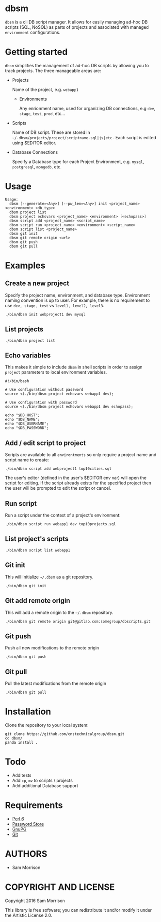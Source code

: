 dbsm
====

`dbsm` is a cli DB script manager. It allows for easily managing ad-hoc DB scripts (SQL, NoSQL) as parts of projects and associated with managed `environment` configurations. 

Getting started
===============

`dbsm` simplifies the management of ad-hoc DB scripts by allowing you to track projects. The three manageable areas are:

* Projects

    Name of the project, e.g. `webapp1`

  * Environments

    Any enrionment name, used for organizing DB connections, e.g `dev`, `stage`, `test`, `prod`, etc... 

* Scripts

    Name of DB script. These are stored in `~/.dbsm/projects/project/scriptname.sql|js|etc.`
    Each script is edited using $EDITOR editor.

* Database Connections

   Specify a Database type for each Project Environment, e.g. `mysql`, `postgresql`, `mongodb`, etc.

Usage
=====

```
Usage:
  dbsm [--generate=<Any>] [--pw_len=<Any>] init <project_name> <environment> <db_type> 
  dbsm project list 
  dbsm project echovars <project_name> <environment> [<echopass>] 
  dbsm script add <project_name> <script_name> 
  dbsm script run <project_name> <environment> <script_name> 
  dbsm script list <project_name> 
  dbsm git init 
  dbsm git remote origin <url> 
  dbsm git push 
  dbsm git pull
```

Examples
========

## Create a new project

Specify the project name, environment, and database type. Environment naming convention is up to user. For example, there is no requirement to use `dev, stage, test` vs `level1, level2, level3`.

```
./bin/dbsm init webproject1 dev mysql
```
## List projects

```
./bin/dbsm project list
```
## Echo variables

This makes it simple to include `dbsm` in shell scripts in order to assign `project` parameters to local environment variables.

```
#!/bin/bash

# Use configuration without password
source <(./bin/dbsm project echovars webapp1 dev);

# Use configuration with password
source <(./bin/dbsm project echovars webapp1 dev echopass);

echo "$DB_HOST";
echo "$DB_NAME";
echo "$DB_USERNAME";
echo "$DB_PASSWORD";
```

## Add / edit script to project

Scripts are available to all `environtments` so only require a project name and script name to create:

```
./bin/dbsm script add webproject1 top10cities.sql
```

The user's editor (defined in the user's $EDITOR env var) will open the script for editing. If the script already exists for the specified project then the user will be prompted to edit the script or cancel.

## Run script

Run a script under the context of a project's environment:

```
./bin/dbsm script run webapp1 dev top10projects.sql
```

## List project's scripts

```
./bin/dbsm script list webapp1
```

## Git init

This will initialize `~/.dbsm` as a git repository.

```
./bin/dbsm git init
```

## Git add remote origin

This will add a remote origin to the `~/.dbsm` repository.

```
./bin/dbsm git remote origin git@gitlab.com:somegroup/dbscripts.git
```

## Git push

Push all new modifications to the remote origin

```
./bin/dbsm git push
```

## Git pull

Pull the latest modifications from the remote origin

```
./bin/dbsm git pull
```

Installation
============

Clone the repository to your local system:

```
git clone https://github.com/cnstechnicalgroup/dbsm.git
cd dbsm/
panda install .
```

Todo
====

* Add tests
* Add `cp`, `mv` to scripts / projects
* Add additional Database support

Requirements
============

* [Perl 6](http://perl6.org/)
* [Password Store](https://www.passwordstore.org/)
* [GnuPG](https://gnupg.org/)
* [Git](https://git-scm.com/)


AUTHORS
=======

  * Sam Morrison

COPYRIGHT AND LICENSE
=====================

Copyright 2016 Sam Morrison

This library is free software; you can redistribute it and/or modify it under the Artistic License 2.0.

